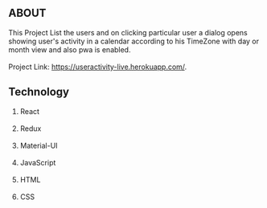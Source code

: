 ## ABOUT

This Project List the users and on clicking particular user a dialog opens showing user's activity in a calendar according to his TimeZone with day or month view and also pwa is enabled. <br/> <br/>
Project Link: https://useractivity-live.herokuapp.com/.

## Technology

1. React<br/><br/>
2. Redux<br/><br/>
3. Material-UI<br/><br/>
4. JavaScript<br/><br/>
5. HTML<br/><br/>
6. CSS
